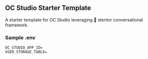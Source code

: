 ## OC Studio Starter Template

A starter template for OC Studio leveraging 📣 stentor conversational framework.

### Sample .env

```
OC_STUDIO_APP_ID=
USER_STORAGE_TABLE=
```
